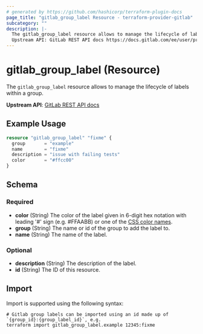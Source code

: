 ```yaml
---
# generated by https://github.com/hashicorp/terraform-plugin-docs
page_title: "gitlab_group_label Resource - terraform-provider-gitlab"
subcategory: ""
description: |-
  The gitlab_group_label resource allows to manage the lifecycle of labels within a group.
  Upstream API: GitLab REST API docs https://docs.gitlab.com/ee/user/project/labels.html#group-labels
---
```


# gitlab_group_label (Resource)

The `gitlab_group_label` resource allows to manage the lifecycle of labels within a group.

**Upstream API**: [GitLab REST API docs](https://docs.gitlab.com/ee/user/project/labels.html#group-labels)

## Example Usage

```terraform
resource "gitlab_group_label" "fixme" {
  group       = "example"
  name        = "fixme"
  description = "issue with failing tests"
  color       = "#ffcc00"
}
```

<!-- schema generated by tfplugindocs -->
## Schema

### Required

- **color** (String) The color of the label given in 6-digit hex notation with leading '#' sign (e.g. #FFAABB) or one of the [CSS color names](https://developer.mozilla.org/en-US/docs/Web/CSS/color_value#Color_keywords).
- **group** (String) The name or id of the group to add the label to.
- **name** (String) The name of the label.

### Optional

- **description** (String) The description of the label.
- **id** (String) The ID of this resource.

## Import

Import is supported using the following syntax:

```shell
# Gitlab group labels can be imported using an id made up of `{group_id}:{group_label_id}`, e.g.
terraform import gitlab_group_label.example 12345:fixme
```
